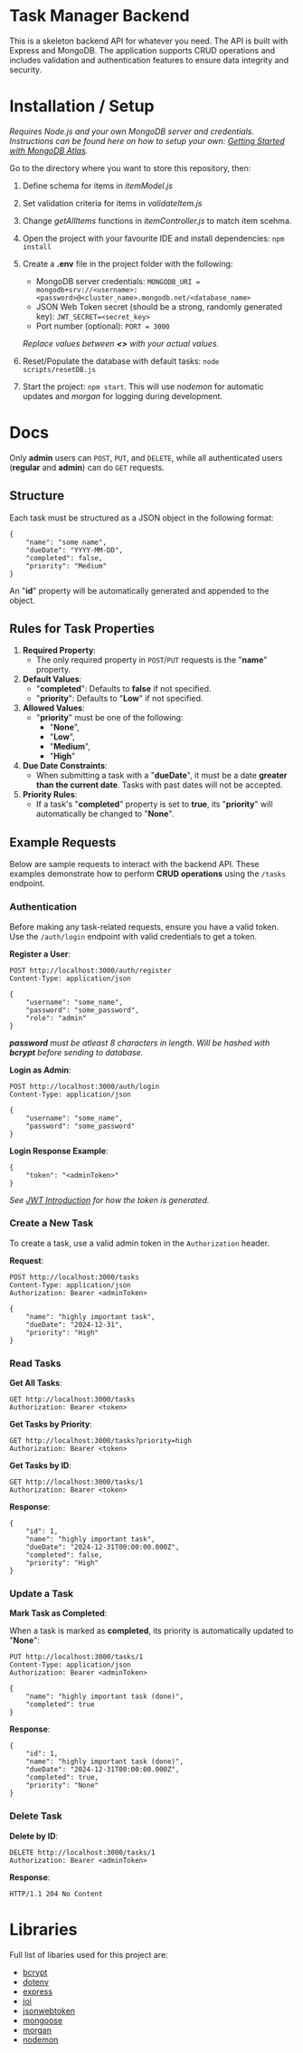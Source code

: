 # Task Manager Backend

This is a skeleton backend API for whatever you need. The API is built with Express and MongoDB. The application supports CRUD operations and includes validation and authentication features to ensure data integrity and security.

# Installation / Setup
_Requires Node.js and your own MongoDB server and credentials. Instructions can be found here on how to setup your own: [Getting Started with MongoDB Atlas](https://www.youtube.com/watch?v=bBA9rUdqmgY)._

Go to the directory where you want to store this repository, then:
1. Define schema for items in _itemModel.js_
2. Set validation criteria for items in _validateItem.js_
3. Change _getAllItems_ functions in _itemController.js_ to match item scehma.
4. Open the project with your favourite IDE and install dependencies: `npm install`
5. Create a __.env__ file in the project folder with the following:
    - MongoDB server credentials: `MONGODB_URI = mongodb+srv://<username>:<password>@<cluster_name>.mongodb.net/<database_name>`
    - JSON Web Token secret (should be a strong, randomly generated key): `JWT_SECRET=<secret_key>`
    - Port number (optional): `PORT = 3000`

    _Replace values between __<>__ with your actual values._

6. Reset/Populate the database with default tasks: `node scripts/resetDB.js`
7. Start the project: `npm start`. This will use _nodemon_ for automatic updates and _morgan_ for logging during development.

# Docs

Only __admin__ users can `POST`, `PUT`, and `DELETE`, while all authenticated users (__regular__ and __admin__) can do `GET` requests.

## Structure
Each task must be structured as a JSON object in the following format:
```
{
    "name": "some name",
    "dueDate": "YYYY-MM-DD",
    "completed": false,
    "priority": "Medium"
}
```
An "__id__" property will be automatically generated and appended to the object.

## Rules for Task Properties
1. __Required Property__:
    - The only required property in `POST`/`PUT` requests is the "__name__" property.
2. __Default Values__:
    - "__completed__": Defaults to __false__ if not specified.
    - "__priority__": Defaults to "__Low__" if not specified.
3. __Allowed Values__:
    - "__priority__" must be one of the following:
        - "__None__",
        - "__Low__",
        - "__Medium__",
        - "__High__"
4. __Due Date Constraints__:
    - When submitting a task with a "__dueDate__", it must be a date __greater than the current date__. Tasks with past dates will not be accepted.
5. __Priority Rules__:
    - If a task's "__completed__" property is set to __true__, its "__priority__" will automatically be changed to "__None__".

## Example Requests

Below are sample requests to interact with the backend API. These examples demonstrate how to perform __CRUD operations__ using the `/tasks` endpoint.

### Authentication

Before making any task-related requests, ensure you have a valid token. Use the `/auth/login` endpoint with valid credentials to get a token.

__Register a User__:
```
POST http://localhost:3000/auth/register
Content-Type: application/json

{
    "username": "some_name",
    "password": "some_password",
    "role": "admin"
}
```
_**password** must be atleast 8 characters in length. Will be hashed with **bcrypt** before sending to database._

__Login as Admin__:
```
POST http://localhost:3000/auth/login
Content-Type: application/json

{
    "username": "some_name",
    "password": "some_password"
}
```

__Login Response Example__:
```
{
    "token": "<adminToken>"
}
```
_See [JWT Introduction](https://jwt.io/introduction) for how the token is generated._

### Create a New Task
To create a task, use a valid admin token in the `Authorization` header.

__Request__:
```
POST http://localhost:3000/tasks
Content-Type: application/json
Authorization: Bearer <adminToken>

{
    "name": "highly important task",
    "dueDate": "2024-12-31",
    "priority": "High"
}
```

### Read Tasks
__Get All Tasks__:
```
GET http://localhost:3000/tasks
Authorization: Bearer <token>
```

__Get Tasks by Priority__:
```
GET http://localhost:3000/tasks?priority=high
Authorization: Bearer <token>
```

__Get Tasks by ID__:
```
GET http://localhost:3000/tasks/1
Authorization: Bearer <token>
```

__Response__:
```
{
    "id": 1,
    "name": "highly important task",
    "dueDate": "2024-12-31T00:00:00.000Z",
    "completed": false,
    "priority": "High"
}
```

### Update a Task

__Mark Task as Completed__:

When a task is marked as __completed__, its priority is automatically updated to "__None__":
```
PUT http://localhost:3000/tasks/1
Content-Type: application/json
Authorization: Bearer <adminToken>

{
    "name": "highly important task (done)",
    "completed": true
}
```

__Response__:
```
{
    "id": 1,
    "name": "highly important task (done)",
    "dueDate": "2024-12-31T00:00:00.000Z",
    "completed": true,
    "priority": "None"
}
```

### Delete Task
__Delete by ID__:
```
DELETE http://localhost:3000/tasks/1
Authorization: Bearer <adminToken>
```

__Response__:
```
HTTP/1.1 204 No Content
```


# Libraries

Full list of libaries used for this project are:
- [bcrypt](https://www.npmjs.com/package/bcrypt)
- [dotenv](https://www.dotenv.org/docs/)
- [express](https://expressjs.com/en/4x/api.html)
- [joi](https://joi.dev/api/?v=17.13.3)
- [jsonwebtoken](https://jwt.io/introduction)
- [mongoose](https://mongoosejs.com/docs/index.html)
- [morgan](https://github.com/expressjs/morgan#readme)
- [nodemon](https://github.com/remy/nodemon)